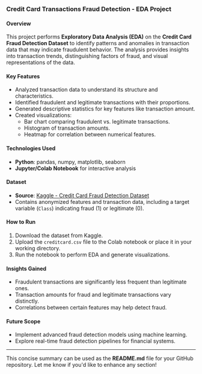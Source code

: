 ### **Credit Card Transactions Fraud Detection - EDA Project**  

#### **Overview**  
This project performs **Exploratory Data Analysis (EDA)** on the **Credit Card Fraud Detection Dataset** to identify patterns and anomalies in transaction data that may indicate fraudulent behavior. The analysis provides insights into transaction trends, distinguishing factors of fraud, and visual representations of the data.  

#### **Key Features**  
- Analyzed transaction data to understand its structure and characteristics.  
- Identified fraudulent and legitimate transactions with their proportions.  
- Generated descriptive statistics for key features like transaction amount.  
- Created visualizations:  
  - Bar chart comparing fraudulent vs. legitimate transactions.  
  - Histogram of transaction amounts.  
  - Heatmap for correlation between numerical features.  

#### **Technologies Used**  
- **Python**: pandas, numpy, matplotlib, seaborn  
- **Jupyter/Colab Notebook** for interactive analysis  

#### **Dataset**  
- **Source**: [Kaggle - Credit Card Fraud Detection Dataset](https://www.kaggle.com/datasets/mlg-ulb/creditcardfraud)  
- Contains anonymized features and transaction data, including a target variable (`Class`) indicating fraud (1) or legitimate (0).  

#### **How to Run**  
1. Download the dataset from Kaggle.  
2. Upload the `creditcard.csv` file to the Colab notebook or place it in your working directory.  
3. Run the notebook to perform EDA and generate visualizations.  

#### **Insights Gained**  
- Fraudulent transactions are significantly less frequent than legitimate ones.  
- Transaction amounts for fraud and legitimate transactions vary distinctly.  
- Correlations between certain features may help detect fraud.  

#### **Future Scope**  
- Implement advanced fraud detection models using machine learning.  
- Explore real-time fraud detection pipelines for financial systems.  

---  
This concise summary can be used as the **README.md** file for your GitHub repository. Let me know if you'd like to enhance any section!
